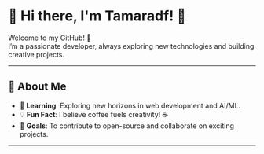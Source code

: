 # 👋 Hi there, I'm **Tamaradf**! 🚀

Welcome to my GitHub! 🌟  
I’m a passionate developer, always exploring new technologies and building creative projects.

---

## 🌟 About Me

- 🌱 **Learning**: Exploring new horizons in web development and AI/ML.  
- 💡 **Fun Fact**: I believe coffee fuels creativity! ☕  
- 🎯 **Goals**: To contribute to open-source and collaborate on exciting projects.  

---

